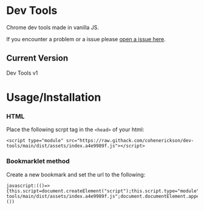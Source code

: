 # Dev Tools

Chrome dev tools made in vanilla JS.

If you encounter a problem or a issue please [open a issue here](https://github.com/cohenerickson/dev-tools/issues).

## Current Version

Dev Tools v1

# Usage/Installation

### HTML

Place the following scrpt tag in the `<head>` of your html:

```
<script type="module" src="https://raw.githack.com/cohenerickson/dev-tools/main/dist/assets/index.a4e9989f.js"></script>
```

### Bookmarklet method

Create a new bookmark and set the url to the following:
```
javascript:(()=>{this.script=document.createElement("script");this.script.type="module";this.script.src="https://raw.githack.com/cohenerickson/dev-tools/main/dist/assets/index.a4e9989f.js";document.documentElement.appendChild(this.script)})())
```
